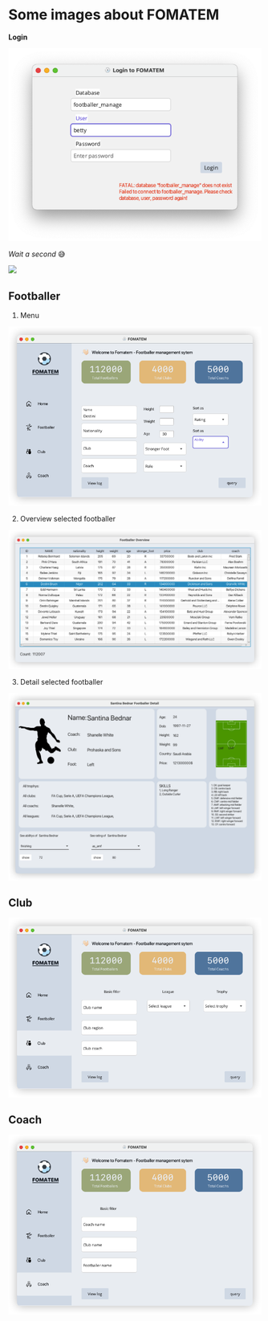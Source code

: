 # Some images about FOMATEM

**Login**

![](./assets/login.png)

*Wait a second* 😅

![](./assets/output.gif)

## Footballer

1. Menu

![](./assets/fb_menu.png)

2. Overview selected footballer

![](./assets/fb_overview.png)

3. Detail selected footballer

![](./assets/fb_detail.png)

## Club

![](./assets/club.png)
## Coach

![](./assets/coach.png)
